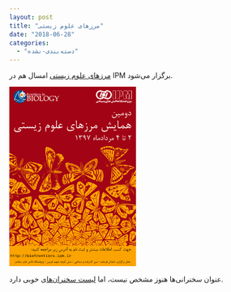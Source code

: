 ```yaml
---
layout: post
title: "مرزهای علوم زیستی"
date: "2018-06-28"
categories: 
  - "دسته‌بندی-نشده"
---
```


[مرزهای علوم زیستی](http://biofrontiers.ipm.ir/) امسال هم در IPM برگزار می‌شود.

<!--more-->

[![](assets/images/poster-thmb.jpg)](http://biofrontiers.ipm.ir/)

عنوان سخنرانی‌ها هنوز مشخص نیست، اما [لیست سخنران‌ها](http://biofrontiers.ipm.ir/speakers.jsp)ی خوبی دارد.
